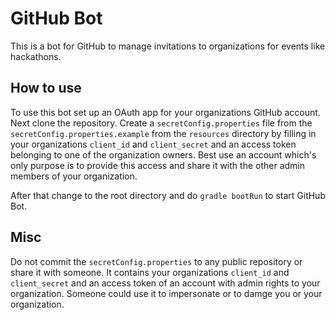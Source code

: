 # GitHub Bot
This is a bot for GitHub to manage invitations to organizations for events like hackathons. 

## How to use
To use this bot set up an OAuth app for your organizations GitHub account. Next clone the 
repository. Create a `secretConfig.properties` file from the `secretConfig.properties.example`
from the `resources` directory by filling in your organizations `client_id` and `client_secret` 
and an access token belonging to one of the organization owners. Best use an account which's only
purpose is to provide this access and share it with the other admin members of your organization.

After that change to the root directory and do `gradle bootRun` to start GitHub Bot.

## Misc
Do not commit the `secretConfig.properties` to any public repository or share it with someone. 
It contains your organizations `client_id` and `client_secret` and an access token of an account
with admin rights to your organization. Someone could use it to impersonate or to damge you or
your organization.